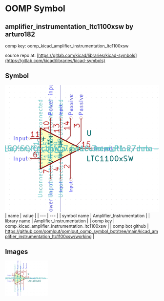 # OOMP Symbol  
## amplifier_instrumentation_ltc1100xsw  by arturo182  
  
oomp key: oomp_kicad_amplifier_instrumentation_ltc1100xsw  
  
source repo at: [https://gitlab.com/kicad/libraries/kicad-symbols](https://gitlab.com/kicad/libraries/kicad-symbols)  
## Symbol  
  
[![working.png](working_600.png)](working.png)  
| name | value | 
| --- | --- | 
| symbol name | Amplifier_Instrumentation | 
| library name | Amplifier_Instrumentation | 
| oomp key | oomp_kicad_amplifier_instrumentation_ltc1100xsw | 
| oomp bot github | https://github.com/oomlout/oomlout_oomp_symbol_bot/tree/main/kicad_amplifier_instrumentation_ltc1100xsw/working | 
## Images  
  
[![working.png](working_140.png)](working.png)  

